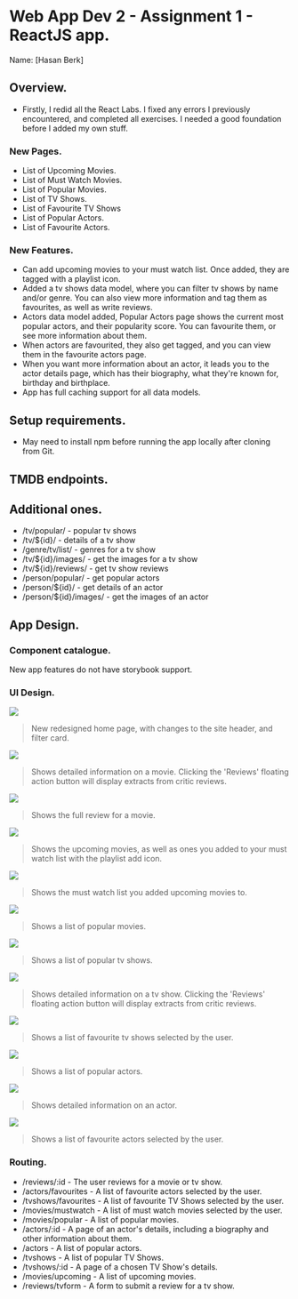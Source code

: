 # Web App Dev 2 - Assignment 1 - ReactJS app.

Name: [Hasan Berk]

## Overview.
+ Firstly, I redid all the React Labs. I fixed any errors I previously encountered, and completed all exercises. I needed a good foundation before I added my own stuff. 


### New Pages.
+ List of Upcoming Movies.
+ List of Must Watch Movies.
+ List of Popular Movies.
+ List of TV Shows.
+ List of Favourite TV Shows
+ List of Popular Actors.
+ List of Favourite Actors.

### New Features.
 
+ Can add upcoming movies to your must watch list. Once added, they are tagged with a playlist icon.
+ Added a tv shows data model, where you can filter tv shows by name and/or genre. You can also view more information and tag them as favourites, as well as write reviews.
+ Actors data model added, Popular Actors page shows the current most popular actors, and their popularity score. You can favourite them, or see more information about them.
+ When actors are favourited, they also get tagged, and you can view them in the favourite actors page. 
+ When you want more information about an actor, it leads you to the actor details page, which has their biography, what they're known for, birthday and birthplace.
+ App has full caching support for all data models.

## Setup requirements.

+ May need to install npm before running the app locally after cloning from Git.

## TMDB endpoints.
##  Additional ones.
+ /tv/popular/ - popular tv shows
+ /tv/${id}/ - details of a tv show
+ /genre/tv/list/ - genres for a tv show
+ /tv/${id}/images/ - get the images for a tv show
+ /tv/${id}/reviews/ - get tv show reviews
+ /person/popular/ - get popular actors
+ /person/${id}/ - get details of an actor
+ /person/${id}/images/ - get the images of an actor

## App Design.

### Component catalogue.

New app features do not have storybook support.

### UI Design.

![ ](/images/newHomePage.png)

>New redesigned home page, with changes to the site header, and filter card. 

![ ](/images/movieDetails.png)

>Shows detailed information on a movie. Clicking the 'Reviews' floating action button will display extracts from critic reviews.

![ ](/images/review.png)

>Shows the full review for a movie.

![ ](/images/upcomingMoviesPage.png)

>Shows the upcoming movies, as well as ones you added to your must watch list with the playlist add icon.

![ ](/images/mustWatchList.png)

>Shows the must watch list you added upcoming movies to.

![ ](/images/popularMovies.png)

>Shows a list of popular movies.

![ ](/images/tvShows.png)

>Shows a list of popular tv shows.

![ ](/images/tvShowDetails.png)

>Shows detailed information on a tv show. Clicking the 'Reviews' floating action button will display extracts from critic reviews.

![ ](/images/favouriteTVShows.png)

>Shows a list of favourite tv shows selected by the user.

![ ](/images/popularActors.png)

>Shows a list of popular actors.


![ ](/images/actorDetails.png)

>Shows detailed information on an actor.

![ ](/images/favouriteActors.png)

>Shows a list of favourite actors selected by the user.

### Routing.

+ /reviews/:id - The user reviews for a movie or tv show. 
+ /actors/favourites - A list of favourite actors selected by the user.
+ /tvshows/favourites - A list of favourite TV Shows selected by the user.
+ /movies/mustwatch - A list of must watch movies selected by the user.
+ /movies/popular - A list of popular movies.
+ /actors/:id - A page of an actor's details, including a biography and other information about them.
+ /actors - A list of popular actors.
+ /tvshows - A list of popular TV Shows. 
+ /tvshows/:id - A page of a chosen TV Show's details. 
+ /movies/upcoming - A list of upcoming movies.
+ /reviews/tvform - A form to submit a review for a tv show.
